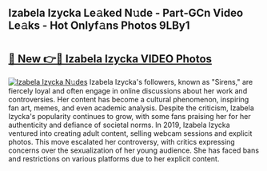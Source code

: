 ## Izabela Izycka Le𝚊ked N𝚞de - Part-GCn Video Le𝚊ks - Hot Onlyf𝚊ns Photos 9LBy1

# <h2><a href="http://ab67535.deff.icu/?id=Izabela+Izycka">🔗 New 👉🔴 Izabela Izycka VIDEO Photos</a></h2>

[![Izabela Izycka N𝚞des](https://i.imgur.com/rIISA9y.gif)](http://ab67535.deff.icu/?id=Izabela+Izycka)
Izabela Izycka's followers, known as "Sirens," are fiercely loyal and often engage in online discussions about her work and controversies. Her content has become a cultural phenomenon, inspiring fan art, memes, and even academic analysis. Despite the criticism, Izabela Izycka's popularity continues to grow, with some fans praising her for her authenticity and defiance of societal norms. In 2019, Izabela Izycka ventured into creating adult content, selling webcam sessions and explicit photos. This move escalated her controversy, with critics expressing concerns over the sexualization of her young audience. She has faced bans and restrictions on various platforms due to her explicit content.
